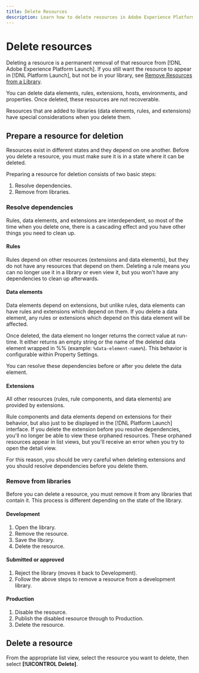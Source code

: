 ```yaml
---
title: Delete Resources
description: Learn how to delete resources in Adobe Experience Platform Launch.
---
```


# Delete resources

Deleting a resource is a permanent removal of that resource from [!DNL Adobe Experience Platform Launch]. If you still want the resource to appear in [!DNL Platform Launch], but not be in your library, see [Remove Resources from a Library](remove-resources-from-library.md).

You can delete data elements, rules, extensions, hosts, environments, and properties. Once deleted, these resources are not recoverable.

Resources that are added to libraries (data elements, rules, and extensions) have special considerations when you delete them.

## Prepare a resource for deletion

Resources exist in different states and they depend on one another. Before you delete a resource, you must make sure it is in a state where it can be deleted.

Preparing a resource for deletion consists of two basic steps:

1. Resolve dependencies.
1. Remove from libraries.

### Resolve dependencies

Rules, data elements, and extensions are interdependent, so most of the time when you delete one, there is a cascading effect and you have other things you need to clean up.

#### Rules

Rules depend on other resources (extensions and data elements), but they do not have any resources that depend on them. Deleting a rule means you can no longer use it in a library or even view it, but you won't have any dependencies to clean up afterwards.

#### Data elements

Data elements depend on extensions, but unlike rules, data elements can have rules and extensions which depend on them. If you delete a data element, any rules or extensions which depend on this data element will be affected.

Once deleted, the data element no longer returns the correct value at run-time. It either returns an empty string or the name of the deleted data element wrapped in %% (example: `%data-element-name%`). This behavior is configurable within Property Settings.

You can resolve these dependencies before or after you delete the data element.

#### Extensions

All other resources (rules, rule components, and data elements) are provided by extensions.

Rule components and data elements depend on extensions for their behavior, but also just to be displayed in the [!DNL Platform Launch] interface. If you delete the extension before you resolve dependencies, you'll no longer be able to view these orphaned resources. These orphaned resources appear in list views, but you'll receive an error when you try to open the detail view.

For this reason, you should be very careful when deleting extensions and you should resolve dependencies before you delete them.

### Remove from libraries

Before you can delete a resource, you must remove it from any libraries that contain it. This process is different depending on the state of the library.

#### Development

1. Open the library.
1. Remove the resource.
1. Save the library.
1. Delete the resource.

#### Submitted or approved

1. Reject the library (moves it back to Development).
1. Follow the above steps to remove a resource from a development library.

#### Production

1. Disable the resource.
1. Publish the disabled resource through to Production.
1. Delete the resource.

## Delete a resource

From the appropriate list view, select the resource you want to delete, then select **[!UICONTROL Delete]**.

